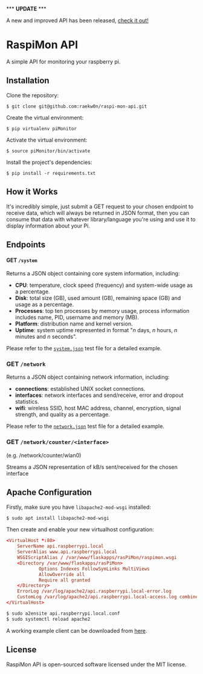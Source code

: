 *** **UPDATE** ***

A new and improved API has been released, [check it out!](https://github.com/raekw0n/raspi-mon-api)

# RaspiMon API

A simple API for monitoring your raspberry pi.

## Installation

Clone the repository:
```
$ git clone git@github.com:raekw0n/raspi-mon-api.git
```

Create the virtual environment:
```
$ pip virtualenv piMonitor
```

Activate the virtual environment:
```
$ source piMonitor/bin/activate
```

Install the project's dependencies:
```
$ pip install -r requirements.txt
```

## How it Works

It's incredibly simple, just submit a GET request to your chosen endpoint to receive data, which will always be returned in JSON format, then you can consume that data with whatever library/language you're using and use it to display information about your Pi.

## Endpoints

#### GET `/system`
Returns a JSON object containing core system information, including:

- **CPU**: temperature, clock speed (frequency) and system-wide usage as a percentage.
- **Disk**: total size (GB), used amount (GB), remaining space (GB) and usage as a percentage.
- **Processes**: top ten processes by memory usage, process information includes name, PID, username and memory (MB).
- **Platform**: distribution name and kernel version.
- **Uptime**: system uptime represented in format "_n_ days, _n_ hours, _n_ minutes and _n_ seconds".

Please refer to the [`system.json`](https://github.com/cversyx/py-monitor/blob/master/tests/system.json) test file for a detailed example.

### GET `/network`
Returns a JSON object containing network information, including:

- **connections**: established UNIX socket connections.
- **interfaces**: network interfaces and send/receive, error and dropout statistics.
- **wifi**: wireless SSID, host MAC address, channel, encryption, signal strength, and quality as a percentage.

Please refer to the [`network.json`](https://github.com/cversyx/py-monitor/blob/master/tests/network.json) test file for a detailed example.

### GET `/network/counter/<interface>`
(e.g. /network/counter/wlan0)

Streams a JSON representation of kB/s sent/received for the chosen interface

## Apache Configuration
Firstly, make sure you have `libapache2-mod-wsgi` installed:

```bash
$ sudo apt install libapache2-mod-wsgi
```

Then create and enable your new virtualhost configuration:

```conf
<VirtualHost *:80>
    ServerName api.raspberrypi.local
    ServerAlias www.api.raspberrypi.local
    WSGIScriptAlias / /var/www/flaskapps/rasPiMon/raspimon.wsgi
    <Directory /var/www/flaskapps/rasPiMon>
            Options Indexes FollowSymLinks MultiViews
            AllowOverride all
            Require all granted
    </Directory>
    ErrorLog /var/log/apache2/api.raspberrypi.local-error.log
    CustomLog /var/log/apache2/api.raspberrypi.local-access.log combined
</VirtualHost>
```

```bash
$ sudo a2ensite api.raspberrypi.local.conf
$ sudo systemctl reload apache2
```
 
A working example client can be downloaded from [here](https://github.com/raekw0n/raspi-mon).

## License

RaspiMon API is open-sourced software licensed under the MIT license.
